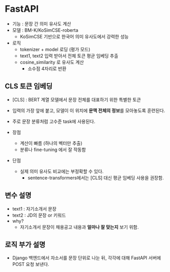 # FastAPI

- 기능 : 문장 간 의미 유사도 계산
- 모델 : BM-K/KoSimCSE-roberta
    - KoSimCSE 기반으로 한국어 의미 유사도에서 강력한 성능
- 로직
    - tokenizer + model 로딩 (평가 모드)
    - text1, text2 입력 받아서 전체 토큰 평균 임베딩 추출
    - cosine_similarity 로 유사도 계산
        - 소수점 4자리로 반환


## CLS 토큰 임베딩

- [CLS] : BERT 계열 모델에서 문장 전체를 대표하기 위한 특별한 토큰
- 입력의 가장 앞에 붙고, 모델이 이 위치에 **문맥 전체의 정보**를 모아놓도록 훈련된다.
- 주로 문장 분류처럼 고수준 task에 사용된다.

- 장점
    - 계산이 빠름 (하나의 벡터만 추출)
    - 분류나 fine-tuning 에서 잘 작동함

- 단점
    - 실제 의미 유사도 비교에는 부정확할 수 있다.
        - sentence-transformers에서는 [CLS] 대신 평균 임베딩 사용을 권장함.

## 변수 설명

- text1 : 자기소개서 문장
- text2 : JD의 문장 or 키워드
- why?
    - 자기소개서 문장이 채용공고 내용과 **얼마나 잘 맞는지** 보기 위함.

## 로직 부가 설명

- Django 백엔드에서 자소서를 문장 단위로 나눈 뒤, 각각에 대해 FastAPI 서버에 POST 요청 보낸다.
